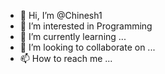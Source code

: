 - 👋 Hi, I’m @Chinesh1
- 👀 I’m interested in Programming
- 🌱 I’m currently learning ...
- 💞️ I’m looking to collaborate on ...
- 📫 How to reach me ...

<!---
Chinesh1/Chinesh1 is at ✨ special ✨ repository because its `README.md` (this file) appears on your GitHub profile.
You can click the Preview link to take a look at your changes.
--->
